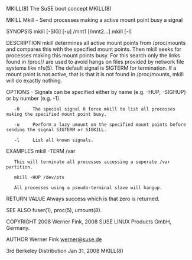 MKILL(8)                                                                                    The SuSE boot concept                                                                                    MKILL(8)



MKILL
       Mkill - Send processes making a active mount point busy a signal

SYNOPSIS
       mkill [-SIG] [-u] /mnt1 [/mnt2...]
       mkill [-l]

DESCRIPTION
       mkill  determines  all active mount points from /proc/mounts and compares this with the specified mount points. Then mkill seeks for processes making this mount points busy. For this search only the
       links found in /proc/<pid>/ are used to avoid hangs on files provided by network file systems like nfs(5).  The default signal is SIGTERM for termination. If a mount point is  not  active,  that  is
       that it is not found in /proc/mounts, mkill will do exactly nothing.

OPTIONS
       -<SIG> Signals  can be specified either by name (e.g. -HUP, -SIGHUP) or by number (e.g. -1).

       -0     The special signal 0 force mkill to list all processes making the specified mount point busy.

       -u     Perform a lazy umount on the specified mount points before sending the signal SIGTERM or SIGKILL.

       -l     List all known signals.

EXAMPLES
       mkill -TERM /var

       This will terminate all processes accessing a seperate /var partition.

       mkill -HUP /dev/pts

       All processes using a pseudo-terminal slave will hangup.

RETURN VALUE
       Always success which is that zero is returned.

SEE ALSO
       fuser(1), proc(5), umount(8).

COPYRIGHT
       2008 Werner Fink, 2008 SUSE LINUX Products GmbH, Germany.

AUTHOR
       Werner Fink <werner@suse.de>



3rd Berkeley Distribution                                                                        Jan 31, 2008                                                                                        MKILL(8)
